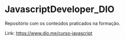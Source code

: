 # JavascriptDeveloper_DIO
Repositório com os conteúdos praticados na formação. 

Link: https://www.dio.me/curso-javascript

